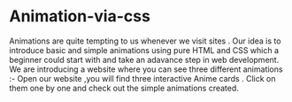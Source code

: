 # Animation-via-css
Animations are quite tempting to us whenever we visit sites . Our idea is to introduce basic and simple animations using pure HTML and CSS which a beginner could start with and take an adavance step  in web development.
We are introducing a  website where you can see three different animations :-
Open our website ,you will find three interactive Anime cards .
Click on them one by one and check out the simple animations created. 
